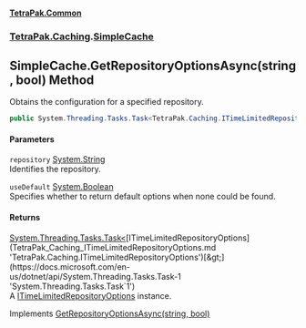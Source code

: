 #### [TetraPak.Common](index.md 'index')
### [TetraPak.Caching](TetraPak_Caching.md 'TetraPak.Caching').[SimpleCache](TetraPak_Caching_SimpleCache.md 'TetraPak.Caching.SimpleCache')
## SimpleCache.GetRepositoryOptionsAsync(string, bool) Method
Obtains the configuration for a specified repository.  
```csharp
public System.Threading.Tasks.Task<TetraPak.Caching.ITimeLimitedRepositoryOptions> GetRepositoryOptionsAsync(string repository, bool useDefault=true);
```
#### Parameters
<a name='TetraPak_Caching_SimpleCache_GetRepositoryOptionsAsync(string_bool)_repository'></a>
`repository` [System.String](https://docs.microsoft.com/en-us/dotnet/api/System.String 'System.String')  
Identifies the repository.  
  
<a name='TetraPak_Caching_SimpleCache_GetRepositoryOptionsAsync(string_bool)_useDefault'></a>
`useDefault` [System.Boolean](https://docs.microsoft.com/en-us/dotnet/api/System.Boolean 'System.Boolean')  
Specifies whether to return default options when none could be found.  
  
#### Returns
[System.Threading.Tasks.Task&lt;](https://docs.microsoft.com/en-us/dotnet/api/System.Threading.Tasks.Task-1 'System.Threading.Tasks.Task`1')[ITimeLimitedRepositoryOptions](TetraPak_Caching_ITimeLimitedRepositoryOptions.md 'TetraPak.Caching.ITimeLimitedRepositoryOptions')[&gt;](https://docs.microsoft.com/en-us/dotnet/api/System.Threading.Tasks.Task-1 'System.Threading.Tasks.Task`1')  
A [ITimeLimitedRepositoryOptions](TetraPak_Caching_ITimeLimitedRepositoryOptions.md 'TetraPak.Caching.ITimeLimitedRepositoryOptions') instance.  

Implements [GetRepositoryOptionsAsync(string, bool)](TetraPak_Caching_ITimeLimitedRepositories_GetRepositoryOptionsAsync(string_bool).md 'TetraPak.Caching.ITimeLimitedRepositories.GetRepositoryOptionsAsync(string, bool)')  
